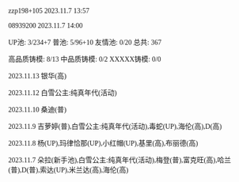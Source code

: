 <font face="Fira Code">

zzp198+105 2023.11.7 13:57

08939200 2023.11.7 14:00

UP池: 3/234+7  普池: 5/96+10  友情池: 0/20  总共: 367

高品质铸模: 8/13  中品质铸模: 0/2  XXXXX铸模: 0/0

2023.11.13 银华(高)

2023.11.12 白雪公主:纯真年代(活动)

2023.11.10 桑迪(普)

2023.11.9 吉萝婷(普),白雪公主:纯真年代(活动),毒蛇(UP),海伦(高),D(高)

2023.11.8 杨(UP),玛律恰那(UP),小红帽(UP),基里(高),布丽德(高)

2023.11.7 朵拉(新手池),白雪公主:纯真年代(活动),梅登(普),富克旺(高),哈兰(普),D(普),索达(UP),米兰达(高),海伦(高)

</font>

